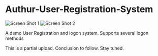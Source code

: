 # Authur-User-Registration-System
![Screen Shot 1](https://user-images.githubusercontent.com/35855133/198154181-dcaf436d-09a6-4c53-a9f5-2d900916b4a9.JPG)
![Screen Shot 2](https://user-images.githubusercontent.com/35855133/198154212-37dfec85-0995-47f0-8cbe-938b7623e103.JPG)

A demo User Registration and logon system. Supports several logon methods

This is a partial upload. Conclusion to follow. Stay tuned.
